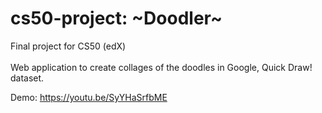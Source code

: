 # cs50-project: \~Doodler\~
Final project for CS50 (edX)
<br/><br/>
Web application to create collages of the doodles in Google, Quick Draw! dataset. 

Demo: https://youtu.be/SyYHaSrfbME
